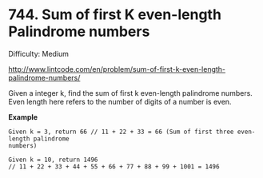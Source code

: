 # 744. Sum of first K even-length Palindrome numbers

Difficulty: Medium

http://www.lintcode.com/en/problem/sum-of-first-k-even-length-palindrome-numbers/

Given a integer k, find the sum of first k even-length palindrome numbers.  
Even length here refers to the number of digits of a number is even.

**Example**  
```
Given k = 3, return 66 // 11 + 22 + 33 = 66 (Sum of first three even-length palindrome 
numbers)

Given k = 10, return 1496
// 11 + 22 + 33 + 44 + 55 + 66 + 77 + 88 + 99 + 1001 = 1496
```
